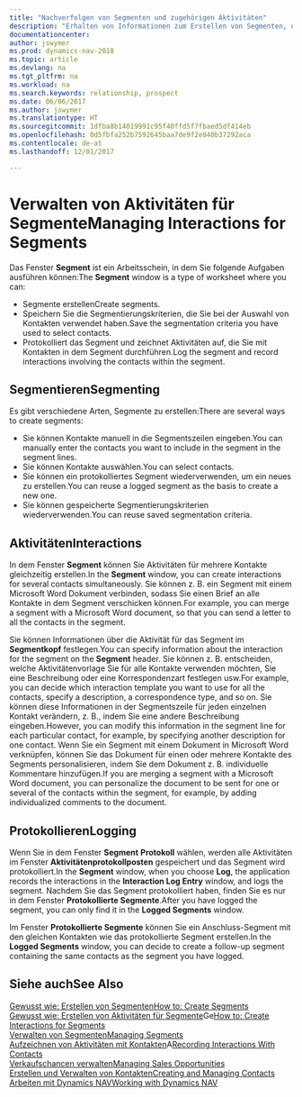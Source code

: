```yaml
---
title: "Nachverfolgen von Segmenten und zugehörigen Aktivitäten"
description: "Erhalten von Informationen zum Erstellen von Segmenten, um Kontaktgruppen zu definieren und Festlegen von Aktivitäten für Segmente."
documentationcenter: 
author: jswymer
ms.prod: dynamics-nav-2018
ms.topic: article
ms.devlang: na
ms.tgt_pltfrm: na
ms.workload: na
ms.search.keywords: relationship, prospect
ms.date: 06/06/2017
ms.author: jswymer
ms.translationtype: HT
ms.sourcegitcommit: 1dfba8b14019991c95f40ffd5f7fbaed5df414eb
ms.openlocfilehash: 0d5fbfa252b7592645baa7de9f2e840b37292aca
ms.contentlocale: de-at
ms.lasthandoff: 12/01/2017

---
```

# <a name="managing-interactions-for-segments"></a><span data-ttu-id="91648-103">Verwalten von Aktivitäten für Segmente</span><span class="sxs-lookup"><span data-stu-id="91648-103">Managing Interactions for Segments</span></span>
<span data-ttu-id="91648-104">Das Fenster **Segment** ist ein Arbeitsschein, in dem Sie folgende Aufgaben ausführen können:</span><span class="sxs-lookup"><span data-stu-id="91648-104">The **Segment** window is a type of worksheet where you can:</span></span>

* <span data-ttu-id="91648-105">Segmente erstellen</span><span class="sxs-lookup"><span data-stu-id="91648-105">Create segments.</span></span>
* <span data-ttu-id="91648-106">Speichern Sie die Segmentierungskriterien, die Sie bei der Auswahl von Kontakten verwendet haben.</span><span class="sxs-lookup"><span data-stu-id="91648-106">Save the segmentation criteria you have used to select contacts.</span></span>
* <span data-ttu-id="91648-107">Protokolliert das Segment und zeichnet Aktivitäten auf, die Sie mit Kontakten in dem Segment durchführen.</span><span class="sxs-lookup"><span data-stu-id="91648-107">Log the segment and record interactions involving the contacts within the segment.</span></span>

## <a name="segmenting"></a><span data-ttu-id="91648-108">Segmentieren</span><span class="sxs-lookup"><span data-stu-id="91648-108">Segmenting</span></span>
<span data-ttu-id="91648-109">Es gibt verschiedene Arten, Segmente zu erstellen:</span><span class="sxs-lookup"><span data-stu-id="91648-109">There are several ways to create segments:</span></span>

* <span data-ttu-id="91648-110">Sie können Kontakte manuell in die Segmentszeilen eingeben.</span><span class="sxs-lookup"><span data-stu-id="91648-110">You can manually enter the contacts you want to include in the segment in the segment lines.</span></span>
* <span data-ttu-id="91648-111">Sie können Kontakte auswählen.</span><span class="sxs-lookup"><span data-stu-id="91648-111">You can select contacts.</span></span>
* <span data-ttu-id="91648-112">Sie können ein protokolliertes Segment wiederverwenden, um ein neues zu erstellen.</span><span class="sxs-lookup"><span data-stu-id="91648-112">You can reuse a logged segment as the basis to create a new one.</span></span>
* <span data-ttu-id="91648-113">Sie können gespeicherte Segmentierungskriterien wiederverwenden.</span><span class="sxs-lookup"><span data-stu-id="91648-113">You can reuse saved segmentation criteria.</span></span>

## <a name="interactions"></a><span data-ttu-id="91648-114">Aktivitäten</span><span class="sxs-lookup"><span data-stu-id="91648-114">Interactions</span></span>
<span data-ttu-id="91648-115">In dem Fenster **Segment** können Sie Aktivitäten für mehrere Kontakte gleichzeitig erstellen.</span><span class="sxs-lookup"><span data-stu-id="91648-115">In the **Segment** window, you can create interactions for several contacts simultaneously.</span></span> <span data-ttu-id="91648-116">Sie können z. B. ein Segment mit einem Microsoft Word Dokument verbinden, sodass Sie einen Brief an alle Kontakte in dem Segment verschicken können.</span><span class="sxs-lookup"><span data-stu-id="91648-116">For example, you can merge a segment with a Microsoft Word document, so that you can send a letter to all the contacts in the segment.</span></span>

<span data-ttu-id="91648-117">Sie können Informationen über die Aktivität für das Segment im **Segmentkopf** festlegen.</span><span class="sxs-lookup"><span data-stu-id="91648-117">You can specify information about the interaction for the segment on the **Segment** header.</span></span> <span data-ttu-id="91648-118">Sie können z. B. entscheiden, welche Aktivitätenvorlage Sie für alle Kontakte verwenden möchten, Sie eine Beschreibung oder eine Korrespondenzart festlegen usw.</span><span class="sxs-lookup"><span data-stu-id="91648-118">For example, you can decide which interaction template you want to use for all the contacts, specify a description, a correspondence type, and so on.</span></span> <span data-ttu-id="91648-119">Sie können diese Informationen in der Segmentszeile für jeden einzelnen Kontakt verändern, z. B., indem Sie eine andere Beschreibung eingeben.</span><span class="sxs-lookup"><span data-stu-id="91648-119">However, you can modify this information in the segment line for each particular contact, for example, by specifying another description for one contact.</span></span> <span data-ttu-id="91648-120">Wenn Sie ein Segment mit einem Dokument in Microsoft Word verknüpfen, können Sie das Dokument für einen oder mehrere Kontakte des Segments personalisieren, indem Sie dem Dokument z. B. individuelle Kommentare hinzufügen.</span><span class="sxs-lookup"><span data-stu-id="91648-120">If you are merging a segment with a Microsoft Word document, you can personalize the document to be sent for one or several of the contacts within the segment, for example, by adding individualized comments to the document.</span></span>

## <a name="logging"></a><span data-ttu-id="91648-121">Protokollieren</span><span class="sxs-lookup"><span data-stu-id="91648-121">Logging</span></span>
<span data-ttu-id="91648-122">Wenn Sie in dem Fenster **Segment** **Protokoll** wählen, werden alle Aktivitäten im Fenster **Aktivitätenprotokollposten** gespeichert und das Segment wird protokolliert.</span><span class="sxs-lookup"><span data-stu-id="91648-122">In the **Segment** window, when you choose **Log**, the application records the interactions in the **Interaction Log Entry** window, and logs the segment.</span></span> <span data-ttu-id="91648-123">Nachdem Sie das Segment protokolliert haben, finden Sie es nur in dem Fenster **Protokollierte Segmente**.</span><span class="sxs-lookup"><span data-stu-id="91648-123">After you have logged the segment, you can only find it in the **Logged Segments** window.</span></span>

<span data-ttu-id="91648-124">Im Fenster **Protokollierte Segmente** können Sie ein Anschluss-Segment mit den gleichen Kontakten wie das protokollierte Segment erstellen.</span><span class="sxs-lookup"><span data-stu-id="91648-124">In the **Logged Segments** window, you can decide to create a follow-up segment containing the same contacts as the segment you have logged.</span></span>

## <a name="see-also"></a><span data-ttu-id="91648-125">Siehe auch</span><span class="sxs-lookup"><span data-stu-id="91648-125">See Also</span></span>
[<span data-ttu-id="91648-126">Gewusst wie: Erstellen von Segmenten</span><span class="sxs-lookup"><span data-stu-id="91648-126">How to: Create Segments</span></span>](marketing-how-create-segment.md)  
<span data-ttu-id="91648-127">[Gewusst wie: Erstellen von Aktivitäten für Segmente](marketing-how-create-interactions.md)Ge</span><span class="sxs-lookup"><span data-stu-id="91648-127">[How to: Create Interactions for Segments](marketing-how-create-interactions.md)</span></span>  
[<span data-ttu-id="91648-128">Verwalten von Segmenten</span><span class="sxs-lookup"><span data-stu-id="91648-128">Managing Segments</span></span>](marketing-segments.md)  
<span data-ttu-id="91648-129">[Aufzeichnen von Aktivitäten mit Kontakten](marketing-interactions.md)A</span><span class="sxs-lookup"><span data-stu-id="91648-129">[Recording Interactions With Contacts](marketing-interactions.md)</span></span>  
[<span data-ttu-id="91648-130">Verkaufschancen verwalten</span><span class="sxs-lookup"><span data-stu-id="91648-130">Managing Sales Opportunities</span></span>](marketing-manage-sales-opportunities.md)  
[<span data-ttu-id="91648-131">Erstellen und Verwalten von Kontakten</span><span class="sxs-lookup"><span data-stu-id="91648-131">Creating and Managing Contacts</span></span>](marketing-contacts.md)  
[<span data-ttu-id="91648-132">Arbeiten mit Dynamics NAV</span><span class="sxs-lookup"><span data-stu-id="91648-132">Working with Dynamics NAV</span></span>](ui-work-product.md)

